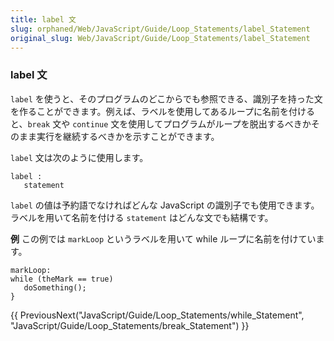 ```yaml
---
title: label 文
slug: orphaned/Web/JavaScript/Guide/Loop_Statements/label_Statement
original_slug: Web/JavaScript/Guide/Loop_Statements/label_Statement
---
```

### label 文

`label` を使うと、そのプログラムのどこからでも参照できる、識別子を持った文を作ることができます。例えば、ラベルを使用してあるループに名前を付けると、`break` 文や `continue` 文を使用してプログラムがループを脱出するべきかそのまま実行を継続するべきかを示すことができます。

`label` 文は次のように使用します。

```
label :
   statement
```

`label` の値は予約語でなければどんな JavaScript の識別子でも使用できます。ラベルを用いて名前を付ける `statement` はどんな文でも結構です。

**例**
この例では `markLoop` というラベルを用いて while ループに名前を付けています。

```
markLoop:
while (theMark == true)
   doSomething();
}
```

{{ PreviousNext("JavaScript/Guide/Loop_Statements/while_Statement", "JavaScript/Guide/Loop_Statements/break_Statement") }}
